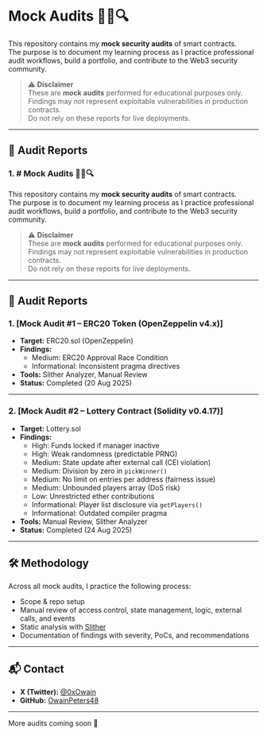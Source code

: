 # Mock Audits 🕵️‍♂️🔍

This repository contains my **mock security audits** of smart contracts.  
The purpose is to document my learning process as I practice professional audit workflows, build a portfolio, and contribute to the Web3 security community.  

> ⚠️ **Disclaimer**  
> These are **mock audits** performed for educational purposes only.  
> Findings may not represent exploitable vulnerabilities in production contracts.  
> Do not rely on these reports for live deployments.  

---

## 📂 Audit Reports

### 1. # Mock Audits 🕵️‍♂️🔍

This repository contains my **mock security audits** of smart contracts.  
The purpose is to document my learning process as I practice professional audit workflows, build a portfolio, and contribute to the Web3 security community.  

> ⚠️ **Disclaimer**  
> These are **mock audits** performed for educational purposes only.  
> Findings may not represent exploitable vulnerabilities in production contracts.  
> Do not rely on these reports for live deployments.  

---

## 📂 Audit Reports

### 1. [Mock Audit #1 – ERC20 Token (OpenZeppelin v4.x)]
- **Target:** ERC20.sol (OpenZeppelin)  
- **Findings:**  
  - Medium: ERC20 Approval Race Condition  
  - Informational: Inconsistent pragma directives  
- **Tools:** Slither Analyzer, Manual Review  
- **Status:** Completed (20 Aug 2025)  

---

### 2. [Mock Audit #2 – Lottery Contract (Solidity v0.4.17)]
- **Target:** Lottery.sol  
- **Findings:**  
  - High: Funds locked if manager inactive  
  - High: Weak randomness (predictable PRNG)  
  - Medium: State update after external call (CEI violation)  
  - Medium: Division by zero in `pickWinner()`  
  - Medium: No limit on entries per address (fairness issue)  
  - Medium: Unbounded players array (DoS risk)  
  - Low: Unrestricted ether contributions  
  - Informational: Player list disclosure via `getPlayers()`  
  - Informational: Outdated compiler pragma  
- **Tools:** Manual Review, Slither Analyzer  
- **Status:** Completed (24 Aug 2025)  

---

## 🛠️ Methodology

Across all mock audits, I practice the following process:
- Scope & repo setup  
- Manual review of access control, state management, logic, external calls, and events  
- Static analysis with [Slither](https://github.com/crytic/slither)  
- Documentation of findings with severity, PoCs, and recommendations  

---

## 📬 Contact

- **X (Twitter):** [@0xOwain](https://x.com/0xOwain)  
- **GitHub:** [OwainPeters48](https://github.com/OwainPeters48)  

---

More audits coming soon 🚀

